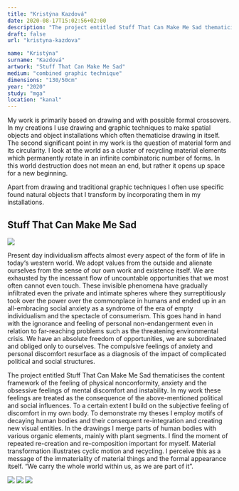 ```yaml
---
title: "Kristýna Kazdová"
date: 2020-08-17T15:02:56+02:00
description: "The project entitled Stuff That Can Make Me Sad thematicises the content framework of the feeling of physical nonconformity, anxiety and the obsessive feelings of mental discomfort and instability."
draft: false
url: "kristyna-kazdova"

name: "Kristýna"
surname: "Kazdová"
artwork: "Stuff That Can Make Me Sad"
medium: "combined graphic technique"
dimensions: "130/50cm"
year: "2020"
study: "mga"
location: "kanal"
---
```


My work is primarily based on drawing and with possible formal crossovers. In my creations I use drawing and graphic techniques to make spatial objects and object installations which often thematicise drawing in itself. The second significant point in my work is the question of material form and its circularity. I look at the world as a cluster of recycling material elements which permanently rotate in an infinite combinatoric number of forms. In this world destruction does not mean an end, but rather it opens up space for a new beginning. 

Apart from drawing and traditional graphic techniques I often use specific found natural objects that I transform by incorporating them in my installations.


## Stuff That Can Make Me Sad

![](/students/kazdova/1.jpg)

Present day individualism affects almost every aspect of the form of life in today‘s western world. We adopt values from the outside and alienate ourselves from the sense of our own work and existence itself. We are exhausted by the incessant flow of uncountable opportunities that we most often cannot even touch. These invisible phenomena have gradually infiltrated even the private and intimate spheres where they surreptitiously took over the power over the commonplace in humans and ended up in an all-embracing social anxiety as a syndrome of the era of empty individualism and the spectacle of consumerism. This goes hand in hand with the ignorance and feeling of personal non-endangerment even in relation to far-reaching problems such as the threatening environmental crisis. We have an absolute freedom of opportunities, we are subordinated and obliged only to ourselves. The compulsive feelings of anxiety and personal discomfort resurface as a diagnosis of the impact of complicated political and social structures. 

The project entitled Stuff That Can Make Me Sad thematicises the content framework of the feeling of physical nonconformity, anxiety and the obsessive feelings of mental discomfort and instability. In my work these feelings are treated as the consequence of the above-mentioned political and social influences. To a certain extent I build on the subjective feeling of discomfort in my own body. To demonstrate my theses I employ motifs of decaying human bodies and their consequent re-integration and creating new visual entities. In the drawings I merge parts of human bodies with various organic elements, mainly with plant segments. I find the moment of repeated re-creation and re-composition important for myself. Material transformation illustrates cyclic motion and recycling. I perceive this as a message of the immateriality of material things and the formal appearance itself. “We carry the whole world within us, as we are part of it”.

![](/students/kazdova/2.jpg)
![](/students/kazdova/3.jpg)
![](/students/kazdova/4.jpg)

